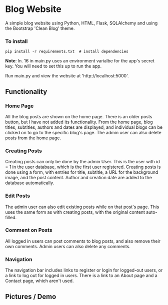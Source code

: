 # Blog Website

A simple blog website using Python, HTML, Flask, SQLAlchemy and using the Bootstrap 'Clean Blog' theme.

### To install

```
pip install -r requirements.txt  # install dependencies
```

**Note**:
ln. 16 in main.py uses an environment varialbe for the app's secret key. You will need to set this up to run the app.

Run main.py and view the website at 'http://localhost:5000'.

## Functionality

### Home Page
All the blog posts are shown on the home page. There is an older posts button, but I have not added its functionality. From the home page, blog titles, subtitles, authors and dates are displayed, and individual blogs can be clicked on to go to the specific blog's page. The admin user can also delete posts from the home page.

### Creating Posts
Creating posts can only be done by the admin User. This is the user with id = 1 in the user database, which is the first user registered. Creating posts is done using a form, with entries for title, subtitle, a URL for the background image, and the post content. Author and creation date are added to the database automatically.

### Edit Posts
The admin user can also edit existing posts while on that post's page. This uses the same form as with creating posts, with the original content auto-filled.

### Comment on Posts
All logged in users can post comments to blog posts, and also remove their own comments. Admin users can also delete any comments.

### Navigation
The navigation bar includes links to register or login for logged-out users, or a link to log out for logged in users. There is a link to an About page and a Contact page, which aren't used.

## Pictures / Demo

